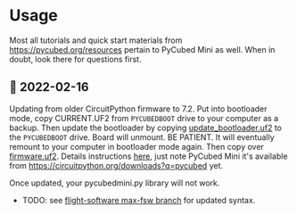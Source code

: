 # Usage

Most all tutorials and quick start materials from https://pycubed.org/resources pertain to PyCubed Mini as well. When in doubt, look there for questions first. 

## 📅 2022-02-16
Updating from older CircuitPython firmware to 7.2. Put into bootloader mode, copy CURRENT.UF2 from `PYCUBEDBOOT` drive to your computer as a backup. Then update the bootloader by copying [update_bootloader.uf2](https://github.com/spacecraft-design-lab-2019/avionics-motherboard/blob/zac-updates/firmware/pycubedminiv02/update_bootloader.uf2) to the `PYCUBEDBOOT` drive. Board will unmount. BE PATIENT. It will eventually remount to your computer in bootloader mode again. Then copy over [firmware.uf2](https://github.com/spacecraft-design-lab-2019/avionics-motherboard/blob/zac-updates/firmware/pycubedminiv02/firmware.uf2). Details instructions [here](https://pycubed.org/Updating-PyCubed-cbc8b47a677549ed98fc5b23b5a04fac), just note PyCubed Mini it's available from https://circuitpython.org/downloads?q=pycubed yet. 

Once updated, your pycubedmini.py library will not work.
- TODO: see [flight-software max-fsw branch](https://github.com/spacecraft-design-lab-2019/flight-software/tree/max-fsw/board-side) for updated syntax.
